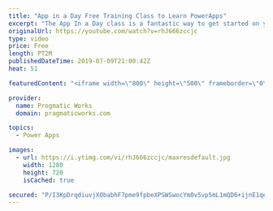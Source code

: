 ```yaml
---
title: "App in a Day Free Training Class to Learn PowerApps"
excerpt: "The App In a Day class is a fantastic way to get started on your PowerApps learning journey. It takes you through learning Common Data Services (CDS) and building canvas and model-driven applications. You will also learn about Flow in this hands-on free class.   Register for the forever free class without"
originalUrl: https://youtube.com/watch?v=rhJ666zccjc
type: video
price: Free
length: PT2M
publishedDateTime: 2019-07-09T21:00:42Z
heat: 51

featuredContent: "<iframe width=\"800\" height=\"500\" frameborder=\"0\" src=\"https://www.youtube.com/embed/rhJ666zccjc\" allow=\"accelerometer; autoplay; encrypted-media; gyroscope; picture-in-picture\" allowfullscreen></iframe>"

provider:
  name: Progmatic Works
  domain: pragmaticworks.com

topics:
  - Power Apps

images:
  - url: https://i.ytimg.com/vi/rhJ666zccjc/maxresdefault.jpg
    width: 1280
    height: 720
    isCached: true

secured: "P/I3KpDrqdiuvjXObabhF7pme9fpbeXPSWSwocYm0v5vp5mL1mQD6+ijnE1qe9PgRSHv84GuxvIpRqGi5orcqMMM9UclYyA7Y8sFHZPqJEdIZ+VwLuoWYTTZML1liSOO1naOj9Wygc/5ob2gZRYGcCaR/Zh1UZLaTM9SpPPmfP2XM9bQ9UWYkfG423bh7fn/67IBEO1AjtxVL481BT2I6LSPtkWgDreiAyqoOwnY60mookWPPTY4t725y83on1vQC8ilFxif5Z3MUq1VVltOCb89DGdTWurE9e3hHiNy8ffRvr0s4CE/CFCfPBnRMIdCUfsvVYxMTk1xkl4xqVtjxDHkKw3b+HSBAM/1IocxFiNbDEFty5SSWhA3w51jbDh6qq9yQuS4viiTvoqaZzSpOgL6Hcgp87iX8TmWL7BZxm0=;oXKr/Avhlt/g+6OCKFCVjw=="
---
```


